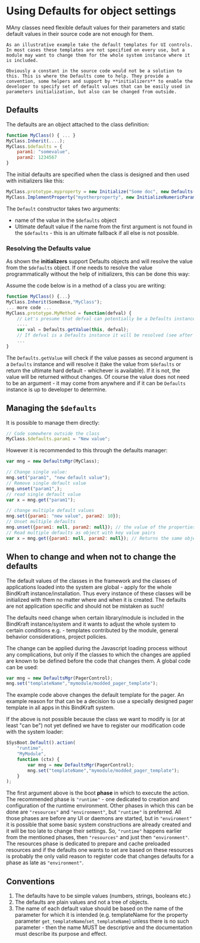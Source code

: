 # Using Defaults for object settings

MAny classes need flexible default values for their parameters and static default values in their source code are not enough for them. 

`As an illustrative example take the default templates for UI controls. In most cases these templates are not specified on every use, but a module may want to change them for the whole system instance where it is included.`

`Obviously a constant in the source code would not be a solution to this. This is where the Defaults come to help. They provide a convention, some helpers and support by **initializers** to enable the developer to specify set of default values that can be easily used in parameters initialization, but also can be changed from outside.`

## Defaults

The defaults are an object attached to the class definition:

```javascript
function MyClass() { ... }
MyClass.Inherit(....);
MyClass.$defaults = {
    param1: "somevalue",
    param2: 1234567
}
```

The initial defaults are specified when the class is designed and then used with initializers like this:

```javascript
MyClass.prototype.myproperty = new Initialize("Some doc", new Defaults("param1", 0));
MyClass.ImplementProperty("myotherproperty", new InitializeNumericParameter("doc string", new Defaults("param2",888)));
```

The `Default` constructor takes two arguments:
- name of the value in the `$defaults` object
- Ultimate default value if the name from the first argument is not found in the `$defaults` - this is an ultimate fallback if all else is not possible.

### Resolving the Defaults value

As shown the __initializers__ support Defaults objects and will resolve the value from the  `$defaults` object. If one needs to resolve the value programmatically without the help of initializers, this can be done this way:

Assume the code below is in a method of a class you are writing:

```javascript
function MyClass() {...}
MyClass.Inherit(SomeBase,"MyClass");
... more code ...
MyClass.prototype.MyMethod = function(defval) {
    // Let's presume that defval can potentially be a Defaults instance
    ....
    var val = Defaults.getValue(this, defval);
    // If defval is a Defaults instance it will be resolved (see after the example)
    ...
}
```

The `Defaults.getValue` will check if the value passes as second argument is a `Defaults` instance and will resolve it (take the value from `$defaults` or return the ultimate hard default - whichever is available). If it is not, the value will be returned without changes. Of course the value does not need to be an argument - it may come from anywhere and if it can be `Defaults` instance is up to developer to determine.

## Managing the `$defaults`

It is possible to manage them directly:

```javascript
// Code somewhere outside the class
MyClass.$defaults.param1 = "New value";
```

However it is recommended to this through the defaults manager:

```javascript
var mng = new DefaultsMgr(MyClass);

// Change single value:
mng.set("param1", "new default value");
// Remove single default value
mng.unset("param1",);
// read single default value
var x = mng.get("param1");

// change multiple default values
mng.set({param1: "new value", param2: 10});
// Unset multiple defaults
mng.unset({param1: null, param2: null}); // the value of the properties are ignored
// Read multiple defaults as object with key value pairs
var x = mng.get({param1: null, param2: null}); // Returns the same object with the defult vlaues set to the corresponding parameters.
```

## When to change and when not to change the defaults

The default values of the classes in the framework and the classes of applications loaded into the system are global - apply for the whole BindKraft instance/installation. Thus every instance of these classes will be initialized with them no matter where and when it is created. The defaults are not application specific and should not be mistaken as such!

The defaults need change when certain library/module is included in the BindKraft instance/system and it wants to adjust the whole system to certain conditions e.g. - templates contributed by the module, general behavior considerations, project policies.

The change can be applied during the Javascript loading process without any complications, but only if the classes to which the changes are applied are known to be defined before the code that changes them. A global code can be used:

```javascript
var mng = new DefaultsMgr(PagerControl);
mng.set("templateName","mymodule/modded_pager_template");
```

The example code above changes the default template for the pager. An example reason for that can be a decision to use a specially designed pager template in all apps in this BindKraft system.

If the above is not possible because the class we want to modify is (or at least "can be") not yet defined we have to register our modification code with the system loader:

```javascript
$SysBoot.Default().action(
    "runtime", 
    "MyModule",
    function (ctx) {
        var mng = new DefaultsMgr(PagerControl);
        mng.set("templateName","mymodule/modded_pager_template");
    }
);
```

The first argument above is the boot **phase** in which to execute the action. The recommended phase is `"runtime"` - one dedicated to creation and configuration of the runtime environment. Other phases in which this can be done are `"resources"` and `"environment"`, but `"runtime"` is preferred. All those phases are before any UI or daemons are started, but in `"enviroment"` it is possible that some basic system constructions are already created and it will be too late to change their settings. So, `"runtime"` happens earlier from the mentioned phases, then `"resources"` and just then `"environment"`. The resources phase is dedicated to prepare and cache preloaded resources and if the defaults one wants to set are based on these resources is probably the only valid reason to register code that changes defaults for a phase as late as `"environment"`.

## Conventions

1. The defaults have to be simple values (numbers, strings, booleans etc.)
2. The defaults are plain values and not a tree of objects.
3. The name of each default value should be based on the name of the parameter for which it is intended (e.g. templateName for the property parameter `get_templateName`/`set_templateName`) unless there is no such parameter - then the name MUST be descriptive and the documentation must describe its purpose and effect.
